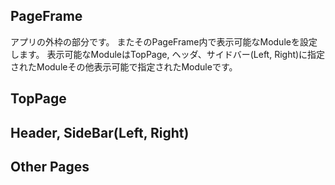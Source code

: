 ## PageFrame
アプリの外枠の部分です。
またそのPageFrame内で表示可能なModuleを設定します。
表示可能なModuleはTopPage, ヘッダ、サイドバー(Left, Right)に指定されたModuleその他表示可能で指定されたModuleです。

## TopPage

## Header, SideBar(Left, Right)

## Other Pages
